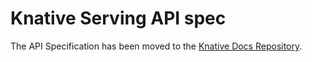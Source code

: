 # Knative Serving API spec

The API Specification has been moved to the
[Knative Docs Repository](https://github.com/knative/docs/tree/main/docs/serving/spec).
